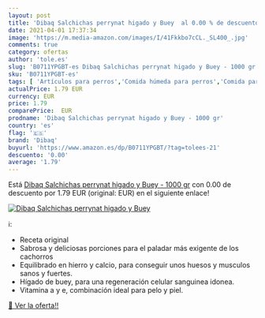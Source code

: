```yaml
---
layout: post
title: 'Dibaq Salchichas perrynat higado y Buey  al 0.00 % de descuento'
date: 2021-04-01 17:37:34
image: 'https://m.media-amazon.com/images/I/41Fkkbo7cCL._SL400_.jpg'
comments: true
category: ofertas
author: 'tole.es'
slug: 'B0711YPGBT-es Dibaq Salchichas perrynat higado y Buey - 1000 gr'
sku: 'B0711YPGBT-es'
tags: [ 'Artículos para perros','Comida húmeda para perros','Comida para perros','Productos para mascotas','dibaq','salchichas', ]
actualPrice: 1.79 EUR
currency: EUR
price: 1.79
comparePrice:  EUR
prodname: 'Dibaq Salchichas perrynat higado y Buey - 1000 gr'
country: 'es'
flag: '🇪🇸'
brand: 'Dibaq'
buyurl: 'https://www.amazon.es/dp/B0711YPGBT/?tag=tolees-21'
descuento: '0.00'
average: '1.79'
---
```


Está [Dibaq Salchichas perrynat higado y Buey - 1000 gr](https://www.amazon.es/dp/B0711YPGBT/?tag=tolees-21) con 0.00 de descuento por 1.79 EUR (original:  EUR) en el siguiente enlace!

[![Dibaq Salchichas perrynat higado y Buey ](https://m.media-amazon.com/images/I/41Fkkbo7cCL._SL400_.jpg)](https://www.amazon.es/dp/B0711YPGBT/?tag=tolees-21)

ℹ️:

- Receta original
- Sabrosa y deliciosas porciones para el paladar más exigente de los cachorros
- Equilibrado en hierro y calcio, para conseguir unos huesos y musculos sanos y fuertes.
- Hígado de buey, para una regeneración celular sanguinea idonea.
- Vitamina a y e, combinación ideal para pelo y piel.

[🛒 Ver la oferta!!](https://www.amazon.es/dp/B0711YPGBT/?tag=tolees-21)
